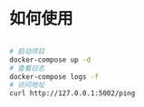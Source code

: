 # 如何使用

```bash

# 启动项目
docker-compose up -d
# 查看日志
docker-compose logs -f
# 访问地址
curl http://127.0.0.1:5002/ping

```
